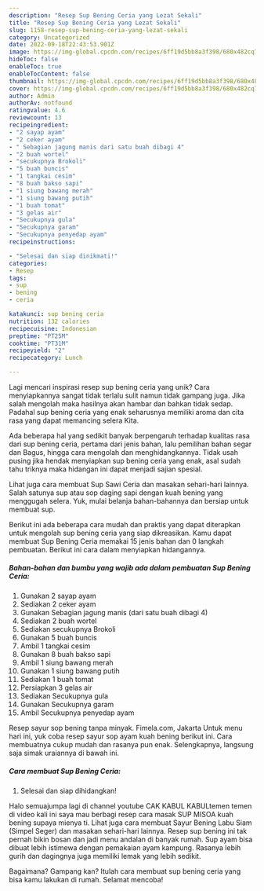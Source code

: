 ```yaml
---
description: "Resep Sup Bening Ceria yang Lezat Sekali"
title: "Resep Sup Bening Ceria yang Lezat Sekali"
slug: 1158-resep-sup-bening-ceria-yang-lezat-sekali
category: Uncategorized
date: 2022-09-18T22:43:53.901Z
image: https://img-global.cpcdn.com/recipes/6ff19d5bb8a3f398/680x482cq70/sup-bening-ceria-foto-resep-utama.jpg
hideToc: false
enableToc: true
enableTocContent: false
thumbnail: https://img-global.cpcdn.com/recipes/6ff19d5bb8a3f398/680x482cq70/sup-bening-ceria-foto-resep-utama.jpg
cover: https://img-global.cpcdn.com/recipes/6ff19d5bb8a3f398/680x482cq70/sup-bening-ceria-foto-resep-utama.jpg
author: Admin
authorAv: notfound
ratingvalue: 4.6
reviewcount: 13
recipeingredient:
- "2 sayap ayam"
- "2 ceker ayam"
- " Sebagian jagung manis dari satu buah dibagi 4"
- "2 buah wortel"
- "secukupnya Brokoli"
- "5 buah buncis"
- "1 tangkai cesim"
- "8 buah bakso sapi"
- "1 siung bawang merah"
- "1 siung bawang putih"
- "1 buah tomat"
- "3 gelas air"
- "Secukupnya gula"
- "Secukupnya garam"
- "Secukupnya penyedap ayam"
recipeinstructions:

- "Selesai dan siap dinikmati!"
categories:
- Resep
tags:
- sup
- bening
- ceria

katakunci: sup bening ceria 
nutrition: 132 calories
recipecuisine: Indonesian
preptime: "PT25M"
cooktime: "PT31M"
recipeyield: "2"
recipecategory: Lunch

---
```





Lagi mencari inspirasi resep sup bening ceria yang unik? Cara menyiapkannya sangat tidak terlalu sulit namun tidak gampang juga. Jika salah mengolah maka hasilnya akan hambar dan bahkan tidak sedap. Padahal sup bening ceria yang enak seharusnya memiliki aroma dan cita rasa yang dapat memancing selera Kita.





Ada beberapa hal yang sedikit banyak berpengaruh terhadap kualitas rasa dari sup bening ceria, pertama dari jenis bahan, lalu pemilihan bahan segar dan Bagus, hingga cara mengolah dan menghidangkannya. Tidak usah pusing jika hendak menyiapkan sup bening ceria yang enak,      asal sudah tahu triknya maka hidangan ini dapat menjadi sajian spesial.














Lihat juga cara membuat Sup Sawi Ceria dan masakan sehari-hari lainnya. Salah satunya sup atau sop daging sapi dengan kuah bening yang menggugah selera. Yuk, mulai belanja bahan-bahannya dan bersiap untuk membuat sup.






Berikut ini ada beberapa cara mudah dan praktis yang dapat diterapkan untuk mengolah sup bening ceria yang siap dikreasikan. Kamu dapat membuat Sup Bening Ceria memakai 15 jenis bahan dan 0 langkah pembuatan. Berikut ini cara dalam menyiapkan hidangannya.

<!--inarticleads1-->

##### Bahan-bahan dan bumbu yang wajib ada dalam pembuatan Sup Bening Ceria:

1. Gunakan 2 sayap ayam
1. Sediakan 2 ceker ayam
1. Gunakan  Sebagian jagung manis (dari satu buah dibagi 4)
1. Sediakan 2 buah wortel
1. Sediakan secukupnya Brokoli
1. Gunakan 5 buah buncis
1. Ambil 1 tangkai cesim
1. Gunakan 8 buah bakso sapi
1. Ambil 1 siung bawang merah
1. Gunakan 1 siung bawang putih
1. Sediakan 1 buah tomat
1. Persiapkan 3 gelas air
1. Sediakan Secukupnya gula
1. Gunakan Secukupnya garam
1. Ambil Secukupnya penyedap ayam


Resep sayur sop bening tanpa minyak. Fimela.com, Jakarta Untuk menu hari ini, yuk coba resep sayur sop ayam kuah bening berikut ini. Cara membuatnya cukup mudah dan rasanya pun enak. Selengkapnya, langsung saja simak uraiannya di bawah ini. 

<!--inarticleads2-->

##### Cara membuat Sup Bening Ceria:


1. Selesai dan siap dihidangkan!

Halo semuajumpa lagi di channel youtube CAK KABUL KABULtemen temen di video kali ini saya mau berbagi resep cara masak SUP MISOA kuah bening supaya mienya ti. Lihat juga cara membuat Sayur Bening Labu Siam (Simpel Seger) dan masakan sehari-hari lainnya. Resep sup bening ini tak pernah bikin bosan dan jadi menu andalan di banyak rumah. Sup ayam bisa dibuat lebih istimewa dengan pemakaian ayam kampung. Rasanya lebih gurih dan dagingnya juga memiliki lemak yang lebih sedikit. 

Bagaimana? Gampang kan? Itulah cara membuat sup bening ceria yang bisa kamu lakukan di rumah. Selamat mencoba!
